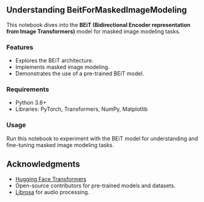 

##  **Understanding BeitForMaskedImageModeling**

This notebook dives into the **BEiT (Bidirectional Encoder representation from Image Transformers)** model for masked image modeling tasks.

### Features
- Explores the BEiT architecture.
- Implements masked image modeling.
- Demonstrates the use of a pre-trained BEiT model.

### Requirements
- Python 3.8+
- Libraries: PyTorch, Transformers, NumPy, Matplotlib

### Usage
Run this notebook to experiment with the BEiT model for understanding and fine-tuning masked image modeling tasks.



## Acknowledgments

- [Hugging Face Transformers](https://huggingface.co/transformers/)
- Open-source contributors for pre-trained models and datasets.
- [Librosa](https://librosa.org/) for audio processing.

